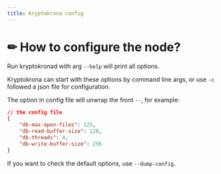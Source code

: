 ```yaml
---
title: Kryptokrona config
---
```


# ✏ How to configure the node?

Run kryptokronad with arg `--help` will print all options.

Kryptokrona can start with these options by command line args, or use `-c` followed a json file for configuration.

The option in config file will unwrap the front `--`, for example:

```json
// the config file
{
    "db-max-open-files": 125,
    "db-read-buffer-size": 128,
    "db-threads": 4,
    "db-write-buffer-size": 256
}
```

If you want to check the default options, use `--dump-config`.
